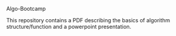 Algo-Bootcamp

This repository contains a PDF describing the basics of algorithm structure/function and a powerpoint presentation.

